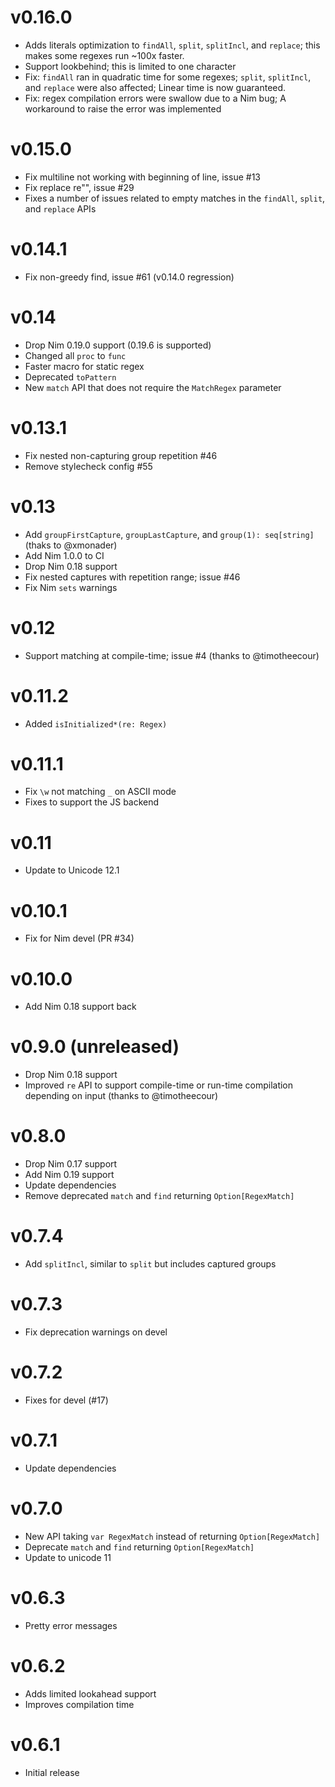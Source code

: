 v0.16.0
==================

* Adds literals optimization to `findAll`,
  `split`, `splitIncl`, and `replace`; this makes
  some regexes run ~100x faster.
* Support lookbehind; this is limited to one character
* Fix: `findAll` ran in quadratic time for some regexes;
  `split`, `splitIncl`, and `replace` were also affected;
  Linear time is now guaranteed.
* Fix: regex compilation errors were swallow due to
  a Nim bug; A workaround to raise the error was implemented

v0.15.0
==================

* Fix multiline not working with beginning of line, issue #13
* Fix replace re"", issue #29
* Fixes a number of issues related to empty matches
  in the `findAll`, `split`, and `replace` APIs

v0.14.1
==================

* Fix non-greedy find, issue #61 (v0.14.0 regression)

v0.14
==================

* Drop Nim 0.19.0 support (0.19.6 is supported)
* Changed all `proc` to `func`
* Faster macro for static regex
* Deprecated `toPattern`
* New `match` API that does not require the `MatchRegex` parameter

v0.13.1
==================

* Fix nested non-capturing group repetition #46
* Remove stylecheck config #55

v0.13
==================

* Add `groupFirstCapture`, `groupLastCapture`, and
  `group(1): seq[string]` (thaks to @xmonader)
* Add Nim 1.0.0 to CI
* Drop Nim 0.18 support
* Fix nested captures with repetition range; issue #46
* Fix Nim `sets` warnings

v0.12
==================

* Support matching at compile-time; issue #4
  (thanks to @timotheecour)

v0.11.2
==================

* Added `isInitialized*(re: Regex)`

v0.11.1
==================

* Fix `\w` not matching `_` on ASCII mode
* Fixes to support the JS backend

v0.11
==================

* Update to Unicode 12.1

v0.10.1
==================

* Fix for Nim devel (PR #34)

v0.10.0
==================

* Add Nim 0.18 support back

v0.9.0 (unreleased)
==================

* Drop Nim 0.18 support
* Improved `re` API to support compile-time
  or run-time compilation depending on input
  (thanks to @timotheecour)

v0.8.0
==================

* Drop Nim 0.17 support
* Add Nim 0.19 support
* Update dependencies
* Remove deprecated `match` and `find`
  returning `Option[RegexMatch]`

v0.7.4
==================

* Add `splitIncl`, similar to `split` but
  includes captured groups

v0.7.3
==================

* Fix deprecation warnings on devel

v0.7.2
==================

* Fixes for devel (#17)

v0.7.1
==================

* Update dependencies

v0.7.0
==================

* New API taking `var RegexMatch` instead
  of returning `Option[RegexMatch]`
* Deprecate `match` and `find`
  returning `Option[RegexMatch]`
* Update to unicode 11

v0.6.3
==================

* Pretty error messages

v0.6.2
==================

* Adds limited lookahead support
* Improves compilation time

v0.6.1
==================

* Initial release
